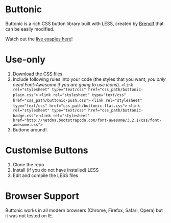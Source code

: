 Buttonic
========

Buttonic is a rich CSS button library built with LESS, created by [Brenolf](http://brenolf.com) that can be easily modified.

Watch out the [live exaples here](http://brenolf.github.io/Buttonic/)!

Use-only
========

1. [Download the CSS files](https://github.com/brenolf/Buttonic/blob/gh-pages/css.zip).
2. Include following rules into your code (the styles that you want, *you only need Font-Awesome if you are going to use icons*). 
    `<link rel="stylesheet" type="text/css" href="css_path/buttonic-plain.css">`
	`<link rel="stylesheet" type="text/css" href="css_path/buttonic-push.css">`
	`<link rel="stylesheet" type="text/css" href="css_path/buttonic-flat.css">`
	`<link rel="stylesheet" type="text/css" href="css_path/buttonic-badge.css">`
    	`<link rel="stylesheet" href="http://netdna.bootstrapcdn.com/font-awesome/3.2.1/css/font-awesome.css">`
3. Buttone around!.

Customise Buttons
=================

1. Clone the repo
2. Install (if you do not have installed) LESS
3. Edit and compile the LESS files

Browser Support
===============
Buttonic works in all modern browsers (Chrome, Firefox, Safari, Opera) but it was not tested on IE.
